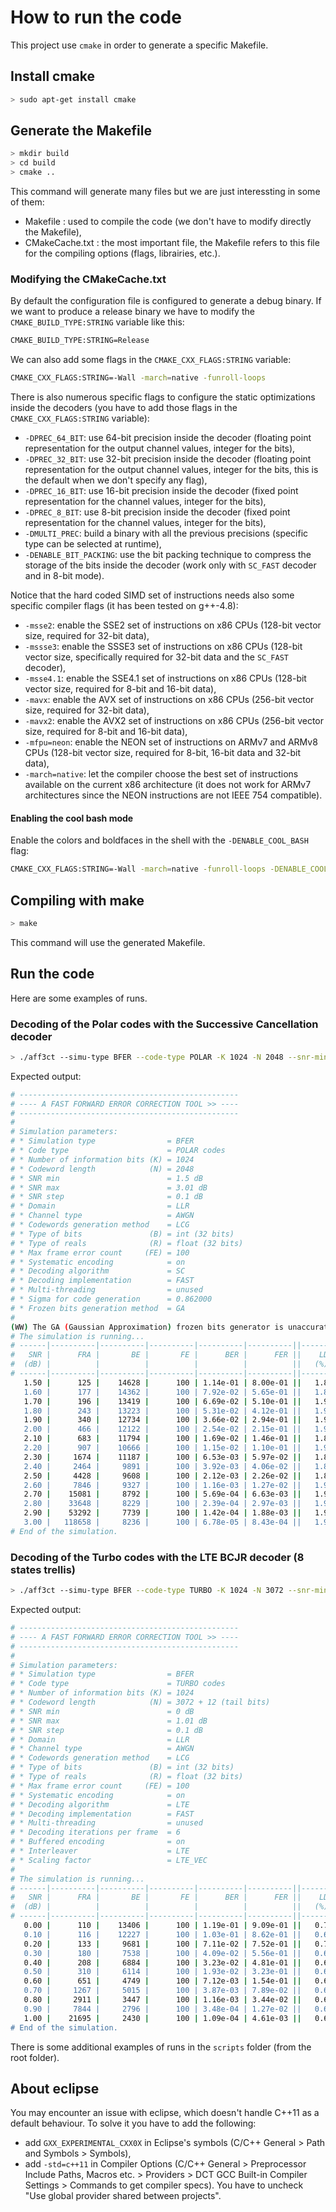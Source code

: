 # How to run the code
This project use `cmake` in order to generate a specific Makefile.

## Install cmake
```bash
> sudo apt-get install cmake
```

## Generate the Makefile
```bash
> mkdir build
> cd build
> cmake ..
```
This command will generate many files but we are just interessting in some of them:

- Makefile : used to compile the code (we don't have to modify directly the Makefile),
- CMakeCache.txt : the most important file, the Makefile refers to this file for the compiling options (flags, librairies, etc.).

### Modifying the CMakeCache.txt
By default the configuration file is configured to generate a debug binary.
If we want to produce a release binary we have to modify the `CMAKE_BUILD_TYPE:STRING` variable like this:
```bash
CMAKE_BUILD_TYPE:STRING=Release
```
We can also add some flags in the `CMAKE_CXX_FLAGS:STRING` variable:
```bash
CMAKE_CXX_FLAGS:STRING=-Wall -march=native -funroll-loops
```

There is also numerous specific flags to configure the static optimizations inside the decoders (you have to add those flags in the `CMAKE_CXX_FLAGS:STRING` variable):

- `-DPREC_64_BIT`: use 64-bit precision inside the decoder (floating point representation for the output channel values, integer for the bits),
- `-DPREC_32_BIT`: use 32-bit precision inside the decoder (floating point representation for the output channel values, integer for the bits, this is the default when we don't specify any flag),
- `-DPREC_16_BIT`: use 16-bit precision inside the decoder (fixed point representation for the channel values, integer for the bits),
- `-DPREC_8_BIT`: use 8-bit precision inside the decoder (fixed point representation for the channel values, integer for the bits),
- `-DMULTI_PREC`: build a binary with all the previous precisions (specific type can be selected at runtime),
- `-DENABLE_BIT_PACKING`: use the bit packing technique to compress the storage of the bits inside the decoder (work only with `SC_FAST` decoder and in 8-bit mode).

Notice that the hard coded SIMD set of instructions needs also some specific compiler flags (it has been tested on g++-4.8):

- `-msse2`: enable the SSE2 set of instructions on x86 CPUs (128-bit vector size, required for 32-bit data),
- `-mssse3`: enable the SSSE3 set of instructions on x86 CPUs (128-bit vector size, specifically required for 32-bit data and the `SC_FAST` decoder),
- `-msse4.1`: enable the SSE4.1 set of instructions on x86 CPUs (128-bit vector size, required for 8-bit and 16-bit data),
- `-mavx`: enable the AVX set of instructions on x86 CPUs (256-bit vector size, required for 32-bit data),
- `-mavx2`: enable the AVX2 set of instructions on x86 CPUs (256-bit vector size, required for 8-bit and 16-bit data),
- `-mfpu=neon`: enable the NEON set of instructions on ARMv7 and ARMv8 CPUs (128-bit vector size, required for 8-bit, 16-bit data and 32-bit data),
- `-march=native`: let the compiler choose the best set of instructions available on the current x86 architecture (it does not work for ARMv7 architectures since the NEON instructions are not IEEE 754 compatible).

#### Enabling the cool bash mode

Enable the colors and boldfaces in the shell with the `-DENABLE_COOL_BASH` flag:
```bash
CMAKE_CXX_FLAGS:STRING=-Wall -march=native -funroll-loops -DENABLE_COOL_BASH
```

## Compiling with make
```bash
> make
```
This command will use the generated Makefile.

## Run the code
Here are some examples of runs.

### Decoding of the Polar codes with the Successive Cancellation decoder

```bash
> ./aff3ct --simu-type BFER --code-type POLAR -K 1024 -N 2048 --snr-min 1.5 --snr-max 3.01 --code-sigma 0.862 --dec-algo SC --dec-implem FAST
```

Expected output:
```bash
# -------------------------------------------------
# ---- A FAST FORWARD ERROR CORRECTION TOOL >> ----
# -------------------------------------------------
#
# Simulation parameters:
# * Simulation type                = BFER
# * Code type                      = POLAR codes
# * Number of information bits (K) = 1024
# * Codeword length            (N) = 2048
# * SNR min                        = 1.5 dB
# * SNR max                        = 3.01 dB
# * SNR step                       = 0.1 dB
# * Domain                         = LLR
# * Channel type                   = AWGN
# * Codewords generation method    = LCG
# * Type of bits               (B) = int (32 bits)
# * Type of reals              (R) = float (32 bits)
# * Max frame error count     (FE) = 100
# * Systematic encoding            = on
# * Decoding algorithm             = SC
# * Decoding implementation        = FAST
# * Multi-threading                = unused
# * Sigma for code generation      = 0.862000
# * Frozen bits generation method  = GA
#
(WW) The GA (Gaussian Approximation) frozen bits generator is unaccurate.
# The simulation is running...
# ------|----------|----------|----------|----------|----------||-------|-------|-------|---------|---------|----------||----------|----------
#   SNR |      FRA |       BE |       FE |      BER |      FER ||    LD |   DEC |    ST |    CTHR |    ITHR |  LATENCY || SIM_CTHR |    ET/RT 
#  (dB) |          |          |          |          |          ||   (%) |   (%) |   (%) |  (Mb/s) |  (Mb/s) |     (us) ||   (Mb/s) | (hhmmss) 
# ------|----------|----------|----------|----------|----------||-------|-------|-------|---------|---------|----------||----------|----------
   1.50 |      125 |    14628 |      100 | 1.14e-01 | 8.00e-01 ||   1.8 |  96.3 |   1.9 |   96.61 |   48.30 |    21.20 ||    17.55 | 00h00'00  
   1.60 |      177 |    14362 |      100 | 7.92e-02 | 5.65e-01 ||   1.8 |  96.3 |   1.9 |  108.17 |   54.09 |    18.93 ||    20.12 | 00h00'00  
   1.70 |      196 |    13419 |      100 | 6.69e-02 | 5.10e-01 ||   1.9 |  96.1 |   2.0 |  102.55 |   51.27 |    19.97 ||    19.07 | 00h00'00  
   1.80 |      243 |    13223 |      100 | 5.31e-02 | 4.12e-01 ||   1.9 |  96.1 |   2.0 |  106.07 |   53.03 |    19.31 ||    19.75 | 00h00'00  
   1.90 |      340 |    12734 |      100 | 3.66e-02 | 2.94e-01 ||   1.9 |  96.0 |   2.0 |  107.28 |   53.64 |    19.09 ||    20.31 | 00h00'00  
   2.00 |      466 |    12122 |      100 | 2.54e-02 | 2.15e-01 ||   1.9 |  96.1 |   2.0 |  109.98 |   54.99 |    18.62 ||    20.87 | 00h00'00  
   2.10 |      683 |    11794 |      100 | 1.69e-02 | 1.46e-01 ||   1.8 |  96.2 |   2.0 |  110.25 |   55.13 |    18.58 ||    21.16 | 00h00'00  
   2.20 |      907 |    10666 |      100 | 1.15e-02 | 1.10e-01 ||   1.9 |  96.2 |   2.0 |  111.56 |   55.78 |    18.36 ||    21.46 | 00h00'00  
   2.30 |     1674 |    11187 |      100 | 6.53e-03 | 5.97e-02 ||   1.8 |  96.2 |   2.0 |  113.38 |   56.69 |    18.06 ||    21.98 | 00h00'00  
   2.40 |     2464 |     9891 |      100 | 3.92e-03 | 4.06e-02 ||   1.8 |  96.2 |   2.0 |  113.22 |   56.61 |    18.09 ||    21.99 | 00h00'00  
   2.50 |     4428 |     9608 |      100 | 2.12e-03 | 2.26e-02 ||   1.8 |  96.2 |   2.0 |  114.37 |   57.19 |    17.91 ||    22.18 | 00h00'00  
   2.60 |     7846 |     9327 |      100 | 1.16e-03 | 1.27e-02 ||   1.9 |  96.1 |   2.0 |  113.79 |   56.89 |    18.00 ||    22.14 | 00h00'00  
   2.70 |    15081 |     8792 |      100 | 5.69e-04 | 6.63e-03 ||   1.9 |  96.1 |   2.0 |  114.38 |   57.19 |    17.91 ||    22.25 | 00h00'01  
   2.80 |    33648 |     8229 |      100 | 2.39e-04 | 2.97e-03 ||   1.9 |  96.1 |   2.0 |  114.47 |   57.23 |    17.89 ||    22.26 | 00h00'03  
   2.90 |    53292 |     7739 |      100 | 1.42e-04 | 1.88e-03 ||   1.9 |  96.1 |   2.0 |  114.38 |   57.19 |    17.91 ||    22.26 | 00h00'04  
   3.00 |   118658 |     8236 |      100 | 6.78e-05 | 8.43e-04 ||   1.9 |  96.1 |   2.0 |  114.43 |   57.22 |    17.90 ||    22.27 | 00h00'10  
# End of the simulation.
```

### Decoding of the Turbo codes with the LTE BCJR decoder (8 states trellis)

```bash
> ./aff3ct --simu-type BFER --code-type TURBO -K 1024 -N 3072 --snr-min 0.0 --snr-max 1.01 --dec-algo LTE --dec-implem FAST --max-iter 6
```

Expected output:
```bash
# -------------------------------------------------
# ---- A FAST FORWARD ERROR CORRECTION TOOL >> ----
# -------------------------------------------------
#
# Simulation parameters:
# * Simulation type                = BFER
# * Code type                      = TURBO codes
# * Number of information bits (K) = 1024
# * Codeword length            (N) = 3072 + 12 (tail bits)
# * SNR min                        = 0 dB
# * SNR max                        = 1.01 dB
# * SNR step                       = 0.1 dB
# * Domain                         = LLR
# * Channel type                   = AWGN
# * Codewords generation method    = LCG
# * Type of bits               (B) = int (32 bits)
# * Type of reals              (R) = float (32 bits)
# * Max frame error count     (FE) = 100
# * Systematic encoding            = on
# * Decoding algorithm             = LTE
# * Decoding implementation        = FAST
# * Multi-threading                = unused
# * Decoding iterations per frame  = 6
# * Buffered encoding              = on
# * Interleaver                    = LTE
# * Scaling factor                 = LTE_VEC
#
# The simulation is running...
# ------|----------|----------|----------|----------|----------||-------|-------|-------|---------|---------|----------||----------|----------
#   SNR |      FRA |       BE |       FE |      BER |      FER ||    LD |   DEC |    ST |    CTHR |    ITHR |  LATENCY || SIM_CTHR |    ET/RT 
#  (dB) |          |          |          |          |          ||   (%) |   (%) |   (%) |  (Mb/s) |  (Mb/s) |     (us) ||   (Mb/s) | (hhmmss) 
# ------|----------|----------|----------|----------|----------||-------|-------|-------|---------|---------|----------||----------|----------
   0.00 |      110 |    13406 |      100 | 1.19e-01 | 9.09e-01 ||   0.7 |  99.2 |   0.2 |    9.58 |    3.19 |   320.53 ||     7.13 | 00h00'00  
   0.10 |      116 |    12227 |      100 | 1.03e-01 | 8.62e-01 ||   0.6 |  99.2 |   0.2 |   11.32 |    3.77 |   271.35 ||     8.52 | 00h00'00  
   0.20 |      133 |     9681 |      100 | 7.11e-02 | 7.52e-01 ||   0.7 |  99.1 |   0.2 |   11.22 |    3.74 |   273.80 ||     8.46 | 00h00'00  
   0.30 |      180 |     7538 |      100 | 4.09e-02 | 5.56e-01 ||   0.6 |  99.3 |   0.1 |   11.64 |    3.88 |   263.88 ||     8.78 | 00h00'00  
   0.40 |      208 |     6884 |      100 | 3.23e-02 | 4.81e-01 ||   0.6 |  99.3 |   0.1 |   11.56 |    3.85 |   265.73 ||     8.73 | 00h00'00  
   0.50 |      310 |     6114 |      100 | 1.93e-02 | 3.23e-01 ||   0.6 |  99.3 |   0.1 |   11.68 |    3.89 |   263.12 ||     8.82 | 00h00'00  
   0.60 |      651 |     4749 |      100 | 7.12e-03 | 1.54e-01 ||   0.6 |  99.3 |   0.1 |   11.68 |    3.89 |   263.02 ||     8.82 | 00h00'00  
   0.70 |     1267 |     5015 |      100 | 3.87e-03 | 7.89e-02 ||   0.6 |  99.3 |   0.1 |   11.71 |    3.90 |   262.30 ||     8.86 | 00h00'00  
   0.80 |     2911 |     3447 |      100 | 1.16e-03 | 3.44e-02 ||   0.6 |  99.3 |   0.1 |   11.72 |    3.91 |   262.04 ||     8.87 | 00h00'01  
   0.90 |     7844 |     2796 |      100 | 3.48e-04 | 1.27e-02 ||   0.6 |  99.3 |   0.1 |   11.74 |    3.91 |   261.75 ||     8.88 | 00h00'02  
   1.00 |    21695 |     2430 |      100 | 1.09e-04 | 4.61e-03 ||   0.6 |  99.3 |   0.1 |   11.55 |    3.85 |   265.99 ||     8.72 | 00h00'07  
# End of the simulation.
```

There is some additional examples of runs in the `scripts` folder (from the root folder).

## About eclipse
You may encounter an issue with eclipse, which doesn't handle C++11 as a default behaviour. To solve it you have to add the following:

- add `GXX_EXPERIMENTAL_CXX0X` in Eclipse's symbols (C/C++ General > Path and Symbols > Symbols),
- add `-std=c++11` in Compiler Options (C/C++ General > Preprocessor Include Paths, Macros etc. > Providers  > DCT GCC Built-in Compiler Settings >  Commands to get compiler specs). You have to uncheck "Use global provider shared between projects".
